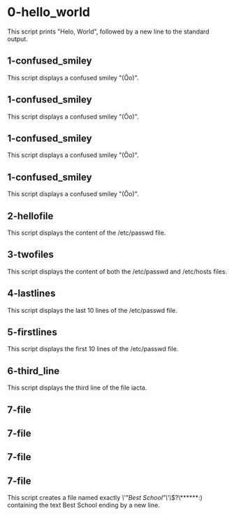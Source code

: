 # 0-hello_world
This script prints "Helo, World", followed by a new line to the standard output.
## 1-confused_smiley
This script displays a confused smiley "(Ôo)".
## 1-confused_smiley
This script displays a confused smiley "(Ôo)".
## 1-confused_smiley
This script displays a confused smiley "(Ôo)".
## 1-confused_smiley
This script displays a confused smiley "(Ôo)".
## 2-hellofile
This script displays the content of the /etc/passwd file.
## 3-twofiles
This script displays the content of both the /etc/passwd and /etc/hosts files.
## 4-lastlines
This script displays the last 10 lines of the /etc/passwd file.
## 5-firstlines
This script displays the first 10 lines of the /etc/passwd file.
## 6-third_line
This script displays the third line of the file iacta.
## 7-file
## 7-file
## 7-file
## 7-file
This script creates a file named exactly *\\'"Best School"\\'\\*$?\\******:) containing the text Best School ending by a new line.
